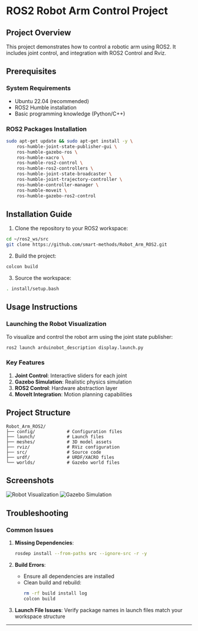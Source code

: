 
# ROS2 Robot Arm Control Project

## Project Overview
This project demonstrates how to control a robotic arm using ROS2. It includes joint control, and integration with ROS2 Control and  Rviz.

## Prerequisites

### System Requirements
- Ubuntu 22.04 (recommended)
- ROS2 Humble installation
- Basic programming knowledge (Python/C++)

### ROS2 Packages Installation
```bash
sudo apt-get update && sudo apt-get install -y \
    ros-humble-joint-state-publisher-gui \
    ros-humble-gazebo-ros \
    ros-humble-xacro \
    ros-humble-ros2-control \
    ros-humble-ros2-controllers \
    ros-humble-joint-state-broadcaster \
    ros-humble-joint-trajectory-controller \
    ros-humble-controller-manager \
    ros-humble-moveit \
    ros-humble-gazebo-ros2-control
```

## Installation Guide

1. Clone the repository to your ROS2 workspace:
```bash
cd ~/ros2_ws/src
git clone https://github.com/smart-methods/Robot_Arm_ROS2.git
```

2. Build the project:
```bash
colcon build
```

3. Source the workspace:
```bash
. install/setup.bash
```

## Usage Instructions

### Launching the Robot Visualization
To visualize and control the robot arm using the joint state publisher:
```bash
ros2 launch arduinobot_description display.launch.py
```

### Key Features
1. **Joint Control**: Interactive sliders for each joint
2. **Gazebo Simulation**: Realistic physics simulation
3. **ROS2 Control**: Hardware abstraction layer
4. **MoveIt Integration**: Motion planning capabilities

## Project Structure
```
Robot_Arm_ROS2/
├── config/            # Configuration files
├── launch/            # Launch files
├── meshes/            # 3D model assets
├── rviz/              # RViz configuration
├── src/               # Source code
├── urdf/              # URDF/XACRO files
└── worlds/            # Gazebo world files
```

## Screenshots
![Robot Visualization](https://github.com/user-attachments/assets/593be3b5-e5a6-4b6f-9dce-a3aad6a18cd4)
![Gazebo Simulation](https://github.com/user-attachments/assets/470bae45-781b-4a07-b52a-fe463808fe28)

## Troubleshooting

### Common Issues
1. **Missing Dependencies**:
   ```bash
   rosdep install --from-paths src --ignore-src -r -y
   ```

2. **Build Errors**:
   - Ensure all dependencies are installed
   - Clean build and rebuild:
     ```bash
     rm -rf build install log
     colcon build
     ```

3. **Launch File Issues**:
   Verify package names in launch files match your workspace structure


---


